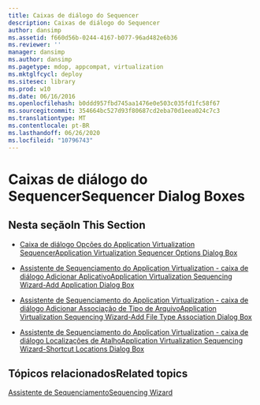 ```yaml
---
title: Caixas de diálogo do Sequencer
description: Caixas de diálogo do Sequencer
author: dansimp
ms.assetid: f660d56b-0244-4167-b077-96ad482e6b36
ms.reviewer: ''
manager: dansimp
ms.author: dansimp
ms.pagetype: mdop, appcompat, virtualization
ms.mktglfcycl: deploy
ms.sitesec: library
ms.prod: w10
ms.date: 06/16/2016
ms.openlocfilehash: b0ddd957fbd745aa1476e0e503c035fd1fc58f67
ms.sourcegitcommit: 354664bc527d93f80687cd2eba70d1eea024c7c3
ms.translationtype: MT
ms.contentlocale: pt-BR
ms.lasthandoff: 06/26/2020
ms.locfileid: "10796743"
---
```

# <span data-ttu-id="bd789-103">Caixas de diálogo do Sequencer</span><span class="sxs-lookup"><span data-stu-id="bd789-103">Sequencer Dialog Boxes</span></span>


## <span data-ttu-id="bd789-104">Nesta seção</span><span class="sxs-lookup"><span data-stu-id="bd789-104">In This Section</span></span>


-   [<span data-ttu-id="bd789-105">Caixa de diálogo Opções do Application Virtualization Sequencer</span><span class="sxs-lookup"><span data-stu-id="bd789-105">Application Virtualization Sequencer Options Dialog Box</span></span>](application-virtualization-sequencer-options-dialog-box.md)

-   [<span data-ttu-id="bd789-106">Assistente de Sequenciamento do Application Virtualization - caixa de diálogo Adicionar Aplicativo</span><span class="sxs-lookup"><span data-stu-id="bd789-106">Application Virtualization Sequencing Wizard-Add Application Dialog Box</span></span>](application-virtualization-sequencing-wizard-add-application-dialog-box.md)

-   [<span data-ttu-id="bd789-107">Assistente de Sequenciamento do Application Virtualization - caixa de diálogo Adicionar Associação de Tipo de Arquivo</span><span class="sxs-lookup"><span data-stu-id="bd789-107">Application Virtualization Sequencing Wizard-Add File Type Association Dialog Box</span></span>](application-virtualization-sequencing-wizard-add-file-type-association-dialog-box.md)

-   [<span data-ttu-id="bd789-108">Assistente de Sequenciamento do Application Virtualization - caixa de diálogo Localizações de Atalho</span><span class="sxs-lookup"><span data-stu-id="bd789-108">Application Virtualization Sequencing Wizard-Shortcut Locations Dialog Box</span></span>](application-virtualization-sequencing-wizard-shortcut-locations-dialog-box.md)

## <span data-ttu-id="bd789-109">Tópicos relacionados</span><span class="sxs-lookup"><span data-stu-id="bd789-109">Related topics</span></span>


[<span data-ttu-id="bd789-110">Assistente de Sequenciamento</span><span class="sxs-lookup"><span data-stu-id="bd789-110">Sequencing Wizard</span></span>](sequencing-wizard.md)

 

 





